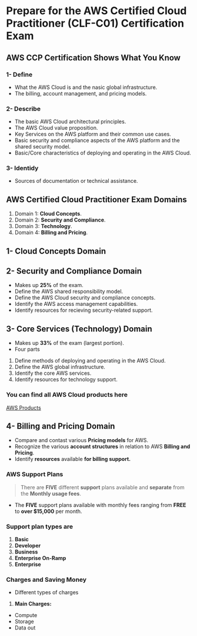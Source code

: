 # Prepare for the AWS Certified Cloud Practitioner (CLF-C01) Certification Exam

## AWS CCP Certification Shows What You Know

### 1- Define

- What the AWS Cloud is and the nasic global infrastructure.
- The billing, account management, and pricing models.

### 2- Describe

- The basic AWS Cloud architectural principles.
- The AWS Cloud value proposition.
- Key Services on the AWS platform and their common use cases.
- Basic security and compliance aspects of the AWS platform and the shared security model.
- Basic/Core characteristics of deploying and operating in the AWS Cloud.

### 3- Identidy

- Sources of documentation or technical assistance.

## AWS Certified Cloud Practitioner Exam Domains

1. Domain 1: **Cloud Concepts**.
2. Domain 2: **Security and Compliance**.
3. Domain 3: **Technology**.
4. Domain 4: **Billing and Pricing**.

## 1- Cloud Concepts Domain

## 2- Security and Compliance Domain

- Makes up **25%** of the exam.
- Define the AWS shared responsibility model.
- Define the AWS Cloud security and compliance concepts.
- Identify the AWS access management capabilities.
- Identify resources for recieving security-related support.

## 3- Core Services (Technology) Domain

- Makes up **33%** of the exam (largest portion).
- Four parts
1. Define methods of deploying and operating in the AWS Cloud.
2. Define the AWS global infrastructure.
3. Identify the core AWS services.
4. Identify resources for technology support.

### You can find all AWS Cloud products here

[AWS Products](https://aws.amazon.com/products)

## 4- Billing and Pricing Domain

- Compare and contast various **Pricing models** for AWS.
- Recognize the various **account structures** in relation to AWS **Billing and Pricing**.
- Identify **resources** available **for billing support.**

### AWS Support Plans

> There are **FIVE** different **support** plans available and **separate** from the **Monthly usage fees**.

- The **FIVE** support plans available with monthly fees ranging from **FREE** to **over $15,000** per month.

### Support plan types are

1. **Basic**
2. **Developer**
3. **Business**
4. **Enterprise On-Ramp**
5. **Enterprise**

### Charges and Saving Money

- Different types of charges

1. **Main Charges:**

- Compute
- Storage
- Data out